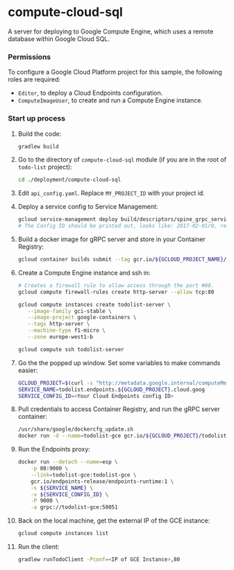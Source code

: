 # compute-cloud-sql

A server for deploying to Google Compute Engine, which uses a remote database within Google Cloud SQL.

### Permissions
To configure a Google Cloud Platform project for this sample, the following roles are required:
* `Editor`, to deploy a Cloud Endpoints configuration.
* `ComputeImageUser`, to create and run a Compute Engine instance. 

### Start up process

1. Build the code:
    ```bash
    gradlew build
    ```

1. Go to the directory of `compute-cloud-sql` module (if you are in the root of `todo-list` project):
    ```bash
    cd ./deployment/compute-cloud-sql
    ```

1. Edit `api_config.yaml`. Replace `MY_PROJECT_ID` with your project id.

1. Deploy a service config to Service Management:

    ```bash
    gcloud service-management deploy build/descriptors/spine_grpc_services.pb api_config.yaml
    # The Config ID should be printed out, looks like: 2017-02-01r0, remember this
    ```
    
1. Build a docker image for gRPC server and store in your Container Registry:

    ```bash
    gcloud container builds submit --tag gcr.io/${GCLOUD_PROJECT_NAME}/todolist-gce:1.0 .
    ```

1. Create a Compute Engine instance and ssh in:

    ```bash
    # Creates a firewall rule to allow access through the port #80.
    gcloud compute firewall-rules create http-server --allow tcp:80
 
    gcloud compute instances create todolist-server \
       --image-family gci-stable \
       --image-project google-containers \
       --tags http-server \
       --machine-type f1-micro \
       --zone europe-west1-b
    
    gcloud compute ssh todolist-server
    ```

1. Go the the popped up window. Set some variables to make commands easier:

    ```bash
    GCLOUD_PROJECT=$(curl -s "http://metadata.google.internal/computeMetadata/v1/project/project-id" -H "Metadata-Flavor: Google")
    SERVICE_NAME=todolist.endpoints.${GCLOUD_PROJECT}.cloud.goog
    SERVICE_CONFIG_ID=<Your Cloud Endpoints config ID>
    ```

1. Pull credentials to access Container Registry, and run the gRPC server container:

    ```bash
    /usr/share/google/dockercfg_update.sh
    docker run -d --name=todolist-gce gcr.io/${GCLOUD_PROJECT}/todolist-gce:1.0
    ```

1. Run the Endpoints proxy:

    ```bash
    docker run --detach --name=esp \
        -p 80:9000 \
        --link=todolist-gce:todolist-gce \
        gcr.io/endpoints-release/endpoints-runtime:1 \
        -s ${SERVICE_NAME} \
        -v ${SERVICE_CONFIG_ID} \
        -P 9000 \
        -a grpc://todolist-gce:50051
    ```

1. Back on the local machine, get the external IP of the GCE instance:

    ```bash
    gcloud compute instances list
    ```

1. Run the client:

    ```bash
    gradlew runTodoClient -Pconf=<IP of GCE Instance>,80
    ```

